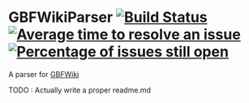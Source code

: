 # GBFWikiParser [![Build Status](https://travis-ci.org/Xhiro-Yui/GBFWikiParser.svg?branch=master)](https://travis-ci.org/Xhiro-Yui/GBFWikiParser) [![Average time to resolve an issue](http://isitmaintained.com/badge/resolution/Xhiro-Yui/GBFWikiParser.svg)](http://isitmaintained.com/project/Xhiro-Yui/GBFWikiParser "Average time to resolve an issue") [![Percentage of issues still open](http://isitmaintained.com/badge/open/Xhiro-Yui/GBFWikiParser.svg)](http://isitmaintained.com/project/Xhiro-Yui/GBFWikiParser "Percentage of issues still open")


A parser for [GBFWiki](http://gbf.wiki)

TODO : Actually write a proper readme.md 
